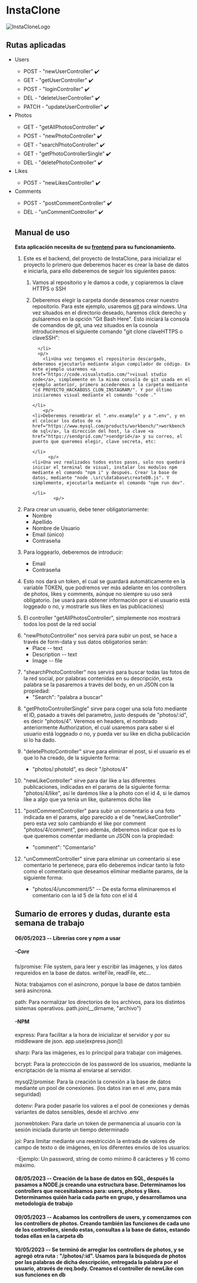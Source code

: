 <h1>InstaClone</h1>

![InstaCloneLogo](https://github.com/Manuel080696/PruebasManu/blob/main/logo_final2.png)

<h2>Rutas aplicadas</h2>

<ul>
  <li>Users</li>
  <ul>
    <li>POST - "newUserController" ✔️</li>
    <li>GET - "getUserController" ✔️</li>
    <li>POST - "loginController" ✔️</li>
    <li>DEL - "deleteUserController" ✔️</li>
    <li>PATCH - "updateUserController" ✔️</li>
  </ul>
  <li>Photos</li>
    <ul>
      <li>GET - "getAllPhotosController" ✔️</li>
      <li>POST - "newPhotoController" ✔️ </li>
      <li>GET - "searchPhotoController" ✔️ </li>
      <li>GET - "getPhotoControllerSingle" ✔️ </li>
      <li>DEL - "deletePhotoController" ✔️ </li>
  </ul>
  <li>Likes</li>
  <ul>
    <li>POST - "newLikesController" ✔️ </li>
  </ul>
  <li>Comments</li>
  <ul>
    <li>POST - "postCommentController" ✔️ </li>
    <li>DEL - "unCommentController" ✔️ </li>
</ul>
  

<h2>Manual de uso</h2>
<p><strong>Esta aplicación necesita de su <a href="https://github.com/weslleycs/Front-Instaclone.git">frontend</a> para su funcionamiento.</strong></p>
<ol>
  <li>Este es el backend, del proyecto de InstaClone, para inicializar el proyecto lo primero que deberemos hacer es crear la base de datos e iniciarla, para ello deberemos de seguir los siguientes pasos:
	<ol>
		<li><article><p>Vamos al repositorio y le damos a code, y copiaremos la clave HTTPS o SSH</p>
		</article></li>
		<p/>
      <li><p>Deberemos elegir la carpeta donde deseamos crear nuestro repositorio. Para este ejemplo, usaremos <a href="https://git-scm.com/">git</a> para windows. Una vez situados en el directorio deseado, haremos click derecho y pulsaremos en la opción "Git Bash Here". Esto iniciará la consola de comandos de git, una vez situados en la cosnola introduciremos el siguiente comando "git clone claveHTTPS o claveSSH":</p>
      
      </li>
      <p/>
		<li>Una vez tengamos el repositorio descargado, deberemos ejecutarlo mediante algun compilador de código. En este ejemplo usaremos <a href="https://code.visualstudio.com/">visual studio code</a>, simplemente en la misma consola de git usada en el ejemplo anterior, primero accederemos a la carpeta mediante "cd PROYECTO_HACKABOSS_CLON_INSTAGRAM/". Y por último iniciaremos visual mediante el comando "code ."
    
    </li>
        <p/>
    <li>Deberemos renombrar el ".env.example" y a ".env", y en el colocar los datos de <a href="https://www.mysql.com/products/workbench/">workbench de sql</a>, la dirección del host, la clave <a href="https://sendgrid.com/">sendgrid</a> y su correo, el puerto que queremos elegir, clave secreta, etc: 
    
    </li>
          <p/>
    <li>Una vez realizados todos estos pasos, solo nos quedará iniciar el terminal de visual, instalar los modulos npm mediante el comando "npm i" y después. Crear la base de datos, mediante "node .\src\database\createDB.js". Y simplemente, ejecutarla mediante el comando "npm run dev".
     
    </li>
            <p/>
</ol>
</li>
  <p></p>
  
  <p></p>
  <li>Para crear un usuario, debe tener obligatoriamente:
  <ul>
    <li>Nombre</li>
    <li>Apellido</li>
    <li>Nombre de Usuario</li>
    <li>Email (único)</li>
    <li>Contraseña</li>
    </ul>
  </li>
  <p></p>
  <li>Para loggearlo, deberemos de introducir:</li>
  <ul>
    <li>Email</li>
    <li>Contraseña</li>
  </ul>
  <p></p>
  <li>Esto nos dará un token, el cual se guardará automáticamente en la variable TOKEN, que podremos ver más adelante en los controllers de photos, likes y comments, aúnque no siempre su uso será obligatorio. (se usará para obtener información por si el usuario está loggeado o no, y mostrarle sus likes en las publicaciones)</li>
  <p></p>
  <li>El controller "getAllPhotosController", simplemente nos mostrará todos los post de la red social</li>
  <p></p>
  <li>"newPhotoController" nos servirá para subir un post, se hace a través de form-data y sus datos obligatorios serán:
  <ul>
    <li>Place -- text</li>
    <li>Description -- text</li>
    <li>Image -- file</li>
    </ul>
  </li>
  <p></p>
  <li>"shearchPhotoController" nos servirá para buscar todas las fotos de la red social, por palabras contenidas en su descripción, esta palabra se la pasaremos a través del body, en un JSON con la propiedad:
    <ul>
      <li>"Search": "palabra a buscar"</li>
    </ul>
  </li>
  <p></p>
  <li>"getPhotoControllerSingle" sirve para coger una sola foto mediante el ID, pasado a través del parametro, justo después de "photos/:id", es decir "photos/4". Veremos en headers, el nombrado anteriormente Authorization, el cuál usaremos para saber si el usuario está loggeado o no, y pueda ver su like en dicha publicación si lo ha dado.</li>
  <p></p>
  <li>"deletePhotoController" sirve para eliminar el post, si el usuario es el que lo ha creado, de la siguiente forma:</li>
   <ul>
     <li>"photos/:photoId", es decir "/photos/4"</li>
  </ul>
  <p></p>
  <li>"newLikeController" sirve para dar like a las diferentes publicaciones, indicadas en el params de la siguiente forma: "photos/4/like", así le darémos like a la photo con el id 4, si le damos like a algo que ya tenía un like, quitaremos dicho like</li>
  <p></p>
  <li>"postCommentController" para subir un comentario a una foto indicada en el params, algo parecido a el de "newLikeController" pero esta vez solo cambiando el like por comment "photos/4/comment", pero además, deberemos indicar que es lo que queremos comentar mediante un JSON con la propiedad:</li>
    <ul>
      <li> "comment": "Comentario"</li>
    </ul>
  <p></p>
  <li>"unCommentController" sirve para eliminar un comentario si ese comentario te pertenece, para ello deberemos indicar tanto la foto como el comentario que deseamos eliminar mediante params, de la siguiente forma:</li>
  <ul>
    <li> "photos/4/uncomment/5" -- De esta forma eliminaremos el comentario con la id 5 de la foto con el id 4 </li>
  </ul>
</ol>

<h2>Sumario de errores y dudas, durante esta semana de trabajo</h2>

<h4>06/05/2023 -- Librerías core y npm a usar</h4>

  <h5>-Core</h5>
    <p>fs/promise: File system, para leer y escribir las imágenes, y los datos requreidos en la base de datos. writeFile, readFile, etc...</p>
    <p>  Nota: trabajamos con el asíncrono, porque la base de datos también será asíncrona. </p>
    <p>path: Para normalizar los directorios de los archivos, para los distintos sistemas operativos. path.join(__dirname, "archivo")</p>
    
  <h4>-NPM</h4>
    <p>express: Para facilitar a la hora de inicializar el servidor y por su middleware de json. app.use(express.json())</p>
    <p>sharp: Para las imágenes, es lo principal para trabajar con imágenes.</p>
    <p>bcrypt: Para la proteccicón de los password de los usuarios, mediante la encriptación de la misma al enviarse al servidor.</p>
    <p>mysql2/promise: Para la creación la conexión a la base de datos mediante un pool de conexiones. (los datos iran en el .env, para más seguridad)</p>
    <p>dotenv: Para poder pasarle los valores a el pool de conexiones y demás variantes de datos sensibles, desde el archivo .env</p>
    <p>jsonwebtoken: Para darle un token de permanencia al usuario con la sesión iniciada durante un tiempo determinado</p>
    <p>joi: Para limitar mediante una reestricción la entrada de valores de campo de texto o de imágenes, en los diferentes envíos de los usuarios:</p>
    <p>&nbsp;-Ejemplo: Un password, string de como mínimo 8 carácteres y 16 como máximo.</p>
    
    
<h4>08/05/2023 -- Creación de la base de datos en SQL, después la pasamos a NODE.js creando una estructura base. Determinamos los controllers que necesitabamos para: users, photos y likes. Determinamos quién haría cada parte en grupo, y desarrollamos una metodología de trabajo</h4>

<h4>09/05/2023 -- Acabamos los controllers de users, y comenzamos con los controllers de photos. Creando también las funciones de cada uno de los controllers, siendo estas, consultas a la base de datos, estando todas ellas en la carpeta db</h4>

<h4>10/05/2023 -- Se terminó de arreglar los controllers de photos, y se agregó otra ruta : "/photos/:id". Usamos para la búsqueda de photos por las palabras de dicha descripción, entregada la palabra por el usuario, através de req.body. Creamos el controller de newLike con sus funciones en db</h4>
